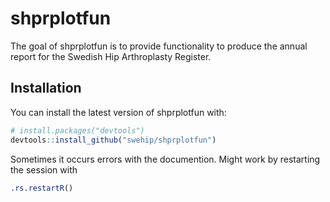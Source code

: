 
<!-- README.md is generated from README.Rmd. Please edit that file -->

# shprplotfun

The goal of shprplotfun is to provide functionality to produce the
annual report for the Swedish Hip Arthroplasty Register.

## Installation

You can install the latest version of shprplotfun with:

``` r
# install.packages("devtools")
devtools::install_github("swehip/shprplotfun")
```

Sometimes it occurs errors with the documention. Might work by restarting the session with

``` r
.rs.restartR()
```
